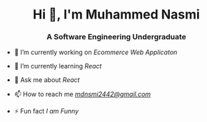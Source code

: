 <h1 align="center">Hi 👋, I'm Muhammed Nasmi</h1>
<h3 align="center">A Software Engineering Undergraduate</h3>


- 🔭 I’m currently working on *Ecommerce Web Applicaton*

- 🌱 I’m currently learning *React*

- 💬 Ask me about *React*

- 📫 How to reach me *mdnsmi2442@gmail.com*

- ⚡ Fun fact *I am Funny*
